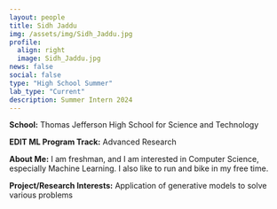 ```yaml
---
layout: people
title: Sidh Jaddu
img: /assets/img/Sidh_Jaddu.jpg
profile:
  align: right
  image: Sidh_Jaddu.jpg
news: false
social: false
type: "High School Summer"
lab_type: "Current"
description: Summer Intern 2024
---
```


**School:** Thomas Jefferson High School for Science and Technology

**EDIT ML Program Track:**
Advanced Research

**About Me:**
I am freshman, and I am interested in Computer Science, especially Machine Learning. I also like to run and bike in my free time.

**Project/Research Interests:**
Application of generative models to solve various problems
    